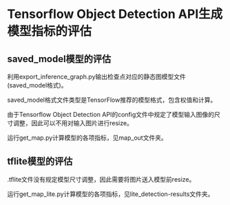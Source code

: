 # Tensorflow Object Detection API生成模型指标的评估
## saved_model模型的评估
利用export_inference_graph.py输出检查点对应的静态图模型文件(saved_model格式)。

saved_model格式文件类型是TensorFlow推荐的模型格式，包含权值和计算。

由于Tensorflow Object Detection API的config文件中规定了模型输入图像的尺寸调整，因此可以不用对输入图片进行resize。

运行get_map.py计算模型的各项指标，见map_out文件夹。

## tflite模型的评估

.tflite文件没有规定模型尺寸调整，因此需要将图片送入模型前resize。

运行get_map_lite.py计算模型的各项指标，见lite_detection-results文件夹。